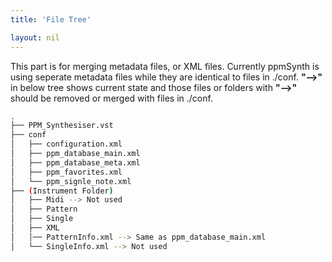 ```yaml
---
title: 'File Tree'

layout: nil
---
```


This part is for merging metadata files, or XML files. Currently ppmSynth is using seperate metadata files while they are identical to files in ./conf. **"-->"** in below tree shows current state and those files or folders with **"-->"** should be removed or merged with files in ./conf.

```bash
.
├── PPM_Synthesiser.vst
├── conf
│   ├── configuration.xml
│   ├── ppm_database_main.xml
│   ├── ppm_database_meta.xml
│   ├── ppm_favorites.xml
│   └── ppm_signle_note.xml
├── (Instrument Folder)
│   ├── Midi --> Not used 
│   ├── Pattern 
│   ├── Single 
│   ├── XML
│   │── PatternInfo.xml --> Same as ppm_database_main.xml
│   └── SingleInfo.xml --> Not used
```